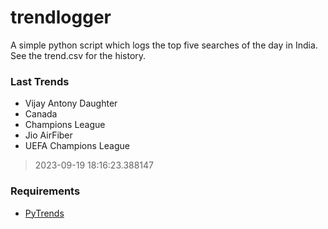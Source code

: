 # trendlogger
A simple python script which logs the top five searches of the day in India.<br>See the trend.csv for the history.<br>

<!-- Last Trends -->
### Last Trends
* Vijay Antony Daughter
* Canada
* Champions League
* Jio AirFiber
* UEFA Champions League
> 2023-09-19 18:16:23.388147

<!-- Requirements -->
### Requirements
* [PyTrends](https://github.com/dreyco676/pytrends)
